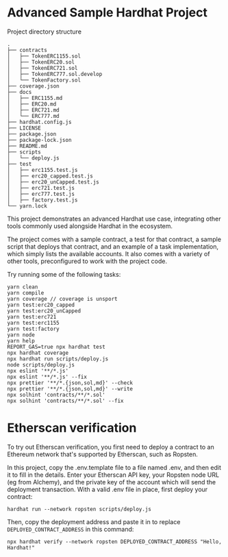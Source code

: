 # Advanced Sample Hardhat Project

Project directory structure
``` shell
.
├── contracts
│   ├── TokenERC1155.sol
│   ├── TokenERC20.sol
│   ├── TokenERC721.sol
│   ├── TokenERC777.sol.develop
│   └── TokenFactory.sol
├── coverage.json
├── docs
│   ├── ERC1155.md
│   ├── ERC20.md
│   ├── ERC721.md
│   └── ERC777.md
├── hardhat.config.js
├── LICENSE
├── package.json
├── package-lock.json
├── README.md
├── scripts
│   └── deploy.js
├── test
│   ├── erc1155.test.js
│   ├── erc20_capped.test.js
│   ├── erc20_unCapped.test.js
│   ├── erc721.test.js
│   ├── erc777.test.js
│   ├── factory.test.js
└── yarn.lock

```

This project demonstrates an advanced Hardhat use case, integrating other tools commonly used alongside Hardhat in the ecosystem.

The project comes with a sample contract, a test for that contract, a sample script that deploys that contract, and an example of a task implementation, which simply lists the available accounts. It also comes with a variety of other tools, preconfigured to work with the project code.

Try running some of the following tasks:

```shell
yarn clean
yarn compile
yarn coverage // coverage is unsport
yarn test:erc20_capped
yarn test:erc20_unCapped
yarn test:erc721
yarn test:erc1155
yarn test:factory
yarn node
yarn help
REPORT_GAS=true npx hardhat test
npx hardhat coverage
npx hardhat run scripts/deploy.js
node scripts/deploy.js
npx eslint '**/*.js'
npx eslint '**/*.js' --fix
npx prettier '**/*.{json,sol,md}' --check
npx prettier '**/*.{json,sol,md}' --write
npx solhint 'contracts/**/*.sol'
npx solhint 'contracts/**/*.sol' --fix
```

# Etherscan verification

To try out Etherscan verification, you first need to deploy a contract to an Ethereum network that's supported by Etherscan, such as Ropsten.

In this project, copy the .env.template file to a file named .env, and then edit it to fill in the details. Enter your Etherscan API key, your Ropsten node URL (eg from Alchemy), and the private key of the account which will send the deployment transaction. With a valid .env file in place, first deploy your contract:

```shell
hardhat run --network ropsten scripts/deploy.js
```

Then, copy the deployment address and paste it in to replace `DEPLOYED_CONTRACT_ADDRESS` in this command:

```shell
npx hardhat verify --network ropsten DEPLOYED_CONTRACT_ADDRESS "Hello, Hardhat!"
```
